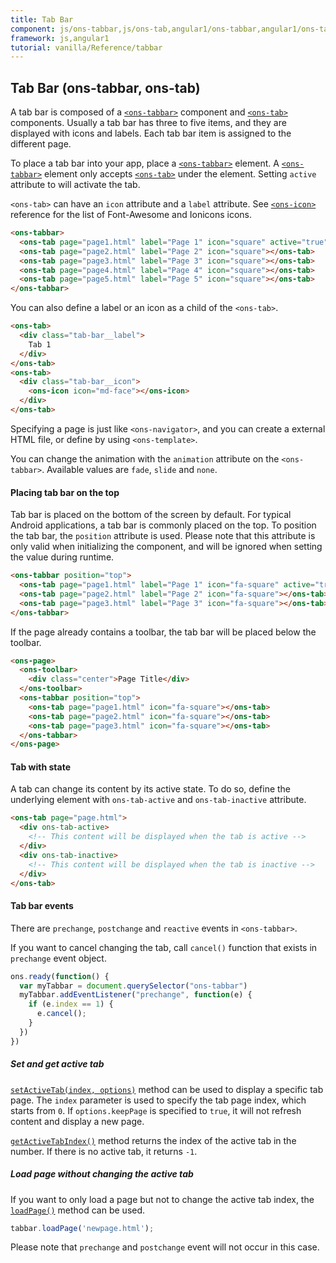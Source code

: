 ```yaml
---
title: Tab Bar
component: js/ons-tabbar,js/ons-tab,angular1/ons-tabbar,angular1/ons-tab
framework: js,angular1
tutorial: vanilla/Reference/tabbar
---
```


## Tab Bar (ons-tabbar, ons-tab)

A tab bar is composed of a [`<ons-tabbar>`](/v2/reference/js/ons-tabbar.html) component and [`<ons-tab>`](/v2/reference/js/ons-tab.html) components. Usually a tab bar has three to five items, and they are displayed with icons and labels. Each tab bar item is assigned to the different page.

To place a tab bar into your app, place a [`<ons-tabbar>`](/v2/reference/js/ons-tabbar.html) element. A [`<ons-tabbar>`](/v2/reference/js/ons-tabbar.html) element only accepts [`<ons-tab>`](/v2/reference/js/ons-tab.html) under the element. Setting `active` attribute to will activate the tab.

`<ons-tab>` can have an `icon` attribute and a `label` attribute. See [`<ons-icon>`](/v2/reference/js/ons-icon.html) reference for the list of Font-Awesome and Ionicons icons.

``` html
<ons-tabbar>
  <ons-tab page="page1.html" label="Page 1" icon="square" active="true"></ons-tab>
  <ons-tab page="page2.html" label="Page 2" icon="square"></ons-tab>
  <ons-tab page="page3.html" label="Page 3" icon="square"></ons-tab>
  <ons-tab page="page4.html" label="Page 4" icon="square"></ons-tab>
  <ons-tab page="page5.html" label="Page 5" icon="square"></ons-tab>
</ons-tabbar>
```

You can also define a label or an icon as a child of the `<ons-tab>`.

``` html
<ons-tab>
  <div class="tab-bar__label">
    Tab 1
  </div>
</ons-tab>
<ons-tab>
  <div class="tab-bar__icon">
    <ons-icon icon="md-face"></ons-icon>
  </div>
</ons-tab>
```

Specifying a page is just like `<ons-navigator>`, and you can create a external HTML file, or define by using `<ons-template>`.

You can change the animation with the `animation` attribute on the `<ons-tabbar>`. Available values are `fade`, `slide` and `none`.

#### Placing tab bar on the top

Tab bar is placed on the bottom of the screen by default. For typical Android applications, a tab bar is commonly placed on the top. To position the tab bar, the `position` attribute is used. Please note that this attribute is only valid when initializing the component, and will be ignored when setting the value during runtime.

```html
<ons-tabbar position="top">
  <ons-tab page="page1.html" label="Page 1" icon="fa-square" active="true"></ons-tab>
  <ons-tab page="page2.html" label="Page 2" icon="fa-square"></ons-tab>
  <ons-tab page="page3.html" label="Page 3" icon="fa-square"></ons-tab>
</ons-tabbar>
```

If the page already contains a toolbar, the tab bar will be placed below the toolbar.

```html
<ons-page>
  <ons-toolbar>
    <div class="center">Page Title</div>
  </ons-toolbar>
  <ons-tabbar position="top">
    <ons-tab page="page1.html" icon="fa-square"></ons-tab>
    <ons-tab page="page2.html" icon="fa-square"></ons-tab>
    <ons-tab page="page3.html" icon="fa-square"></ons-tab>
  </ons-tabbar>
</ons-page>
```

#### Tab with state

A tab can change its content by its active state. To do so, define the underlying element with `ons-tab-active` and `ons-tab-inactive` attribute.

```html
<ons-tab page="page.html">
  <div ons-tab-active>
    <!-- This content will be displayed when the tab is active -->
  </div>
  <div ons-tab-inactive>
    <!-- This content will be displayed when the tab is inactive -->
  </div>
</ons-tab>
```

#### Tab bar events

There are `prechange`, `postchange` and `reactive` events in `<ons-tabbar>`. 

If you want to cancel changing the tab, call `cancel()` function that exists in `prechange` event object.

``` javascript
ons.ready(function() {
  var myTabbar = document.querySelector("ons-tabbar")
  myTabbar.addEventListener("prechange", function(e) {
    if (e.index == 1) {
      e.cancel();
    }
  })
})
```

##### Set and get active tab

[`setActiveTab(index, options)`](/v2/reference/js/ons-tabbar.html#method-setActiveTab) method can be used to display a specific tab page. The `index` parameter is used to specify the tab page index, which starts from `0`. If `options.keepPage` is specified to `true`, it will not refresh content and display a new page.

[`getActiveTabIndex()`](/v2/reference/js/ons-tabbar.html#method-getActiveTabIndex) method returns the index of the active tab in the number. If there is no active tab, it returns `-1`.

##### Load page without changing the active tab

If you want to only load a page but not to change the active tab index, the [`loadPage()`](/v2/reference/js/ons-tabbar.html#method-loadPage) method can be used.

```javascript
tabbar.loadPage('newpage.html');
```

Please note that `prechange` and `postchange` event will not occur in this case.
